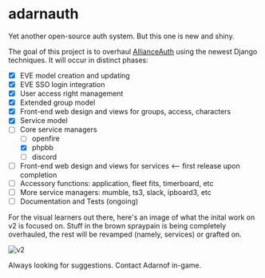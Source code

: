 # adarnauth
Yet another open-source auth system. But this one is new and shiny.

The goal of this project is to overhaul [AllianceAuth](https://github.com/R4stl1n/allianceauth) using the newest Django techniques. It will occur in distinct phases:

- [x] EVE model creation and updating
- [x] EVE SSO login integration
- [x] User access right management
- [x] Extended group model
- [x] Front-end web design and views for groups, access, characters
- [x] Service model
- [ ] Core service managers
  - [ ] openfire
  - [x] phpbb
  - [ ] discord
- [ ] Front-end web design and views for services      <-- first release upon completion
- [ ] Accessory functions: application, fleet fits, timerboard, etc
- [ ] More service managers: mumble, ts3, slack, ipboard3, etc
- [ ] Documentation and Tests (ongoing)

For the visual learners out there, here's an image of what the inital work on v2 is focused on. Stuff in the brown spraypain is being completely overhauled, the rest will be revamped (namely, services) or grafted on.

![v2](https://camo.githubusercontent.com/f144a7ed9152ca1154a8622d4a55f8e49f79a010/687474703a2f2f692e696d6775722e636f6d2f554c79704841332e706e67)

Always looking for suggestions. Contact Adarnof in-game.
